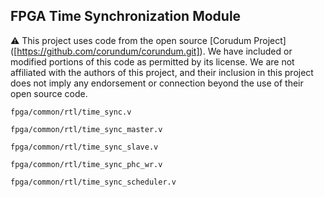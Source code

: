 ## FPGA Time Synchronization Module

⚠️ This project uses code from the open source [Corudum Project] ([https://github.com/corundum/corundum.git]). We have included or modified portions of this code as permitted by its license. We are not affiliated with the authors of this project, and their inclusion in this project does not imply any endorsement or connection beyond the use of their open source code.

`fpga/common/rtl/time_sync.v`

`fpga/common/rtl/time_sync_master.v`

`fpga/common/rtl/time_sync_slave.v`

`fpga/common/rtl/time_sync_phc_wr.v`

`fpga/common/rtl/time_sync_scheduler.v`
